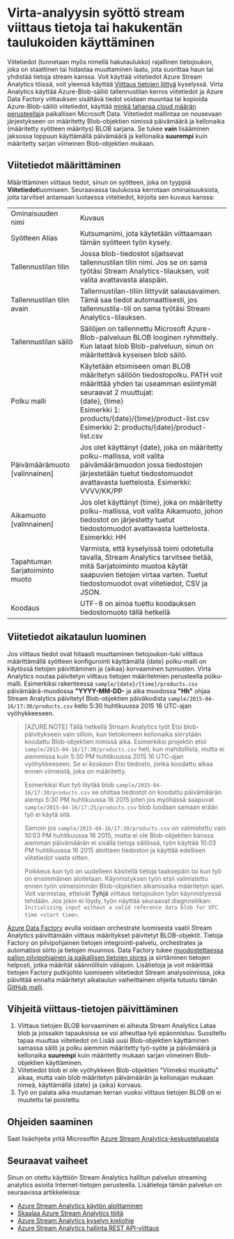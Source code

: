 <properties
    pageTitle="Viittaus tiedot ja haku taulukoiden käyttäminen Stream Analytics | Microsoft Azure"
    description="Käyttämällä viitetiedot Stream Analytics-kyselyssä"
    keywords="hakutaulukko, viitetiedot"
    services="stream-analytics"
    documentationCenter=""
    authors="jeffstokes72"
    manager="jhubbard"
    editor="cgronlun"/>

<tags
    ms.service="stream-analytics"
    ms.devlang="na"
    ms.topic="article"
    ms.tgt_pltfrm="na"
    ms.workload="data-services"
    ms.date="09/26/2016"
    ms.author="jeffstok"/>

# <a name="using-reference-data-or-lookup-tables-in-a-stream-analytics-input-stream"></a>Virta-analyysin syöttö stream viittaus tietoja tai hakukentän taulukoiden käyttäminen

Viitetiedot (tunnetaan myös nimellä hakutaulukko) rajallinen tietojoukon, joka on staattinen tai hidastaa muuttaminen laatu, jota suorittaa haun tai yhdistää tietoja stream kanssa. Voit käyttää viitetiedot Azure Stream Analytics töissä, voit yleensä käyttää [Viittaus tietojen liittyä](https://msdn.microsoft.com/library/azure/dn949258.aspx) kyselyssä. Virta Analytics käyttää Azure-Blob-säiliö tallennustilan kerros viitetiedot ja Azure Data Factory viittauksen sisältävä tiedot voidaan muuntaa tai kopioida Azure-Blob-säiliö viitetiedot, käyttää [minkä tahansa cloud määrän perusteella](../data-factory/data-factory-data-movement-activities.md)ja paikallisen Microsoft Data. Viitetiedot mallintaa on nousevaan järjestykseen on määritetty Blob-objektien nimissä päivämäärä ja kellonaika (määritetty syötteen määritys) BLOB sarjana. Se tukee **vain** lisääminen jaksossa loppuun käyttämällä päivämäärä ja kellonaika **suurempi** kuin määritetty sarjan viimeinen Blob-objektien mukaan.

## <a name="configuring-reference-data"></a>Viitetiedot määrittäminen

Määrittäminen viittaus tiedot, sinun on syötteen, joka on tyyppiä **Viitetiedot**luomiseen. Seuraavassa taulukossa kerrotaan ominaisuuksista, joita tarvitset antamaan luotaessa viitetiedot, kirjoita sen kuvaus kanssa:

<table>
<tbody>
<tr>
<td>Ominaisuuden nimi</td>
<td>Kuvaus</td>
</tr>
<tr>
<td>Syötteen Alias</td>
<td>Kutsumanimi, jota käytetään viittaamaan tämän syötteen työn kysely.</td>
</tr>
<tr>
<td>Tallennustilan tilin</td>
<td>Jossa blob-tiedostot sijaitsevat tallennustilan tilin nimi. Jos se on sama työtäsi Stream Analytics-tilauksen, voit valita avattavasta alaspäin.</td>
</tr>
<tr>
<td>Tallennustilan tilin avain</td>
<td>Tallennustilan-tiliin liittyvät salausavaimen. Tämä saa tiedot automaattisesti, jos tallennustila-tili on sama työtäsi Stream Analytics-tilauksen.</td>
</tr>
<tr>
<td>Tallennustilan säilö</td>
<td>Säilöjen on tallennettu Microsoft Azure-Blob-palveluun BLOB looginen ryhmittely. Kun lataat blob Blob-palveluun, sinun on määritettävä kyseisen blob säilö.</td>
</tr>
<tr>
<td>Polku malli</td>
<td>Käytetään etsimiseen oman BLOB määritetyn säilöön tiedostopolku. PATH voit määrittää yhden tai useamman esiintymät seuraavat 2 muuttujat:<BR>{date}, {time}<BR>Esimerkki 1: products/{date}/{time}/product-list.csv<BR>Esimerkki 2: products/{date}/product-list.csv
</tr>
<tr>
<td>Päivämäärämuoto [valinnainen]</td>
<td>Jos olet käyttänyt {date}, joka on määritetty polku-mallissa, voit valita päivämäärämuodon jossa tiedostojen järjestetään tuetut tiedostomuodot avattavasta luettelosta. Esimerkki: VVVV/KK/PP</td>
</tr>
<tr>
<td>Aikamuoto [valinnainen]</td>
<td>Jos olet käyttänyt {time}, joka on määritetty polku-mallissa, voit valita Aikamuoto, johon tiedostot on järjestetty tuetut tiedostomuodot avattavasta luettelosta. Esimerkki: HH</td>
</tr>
<tr>
<td>Tapahtuman Sarjatoiminto muoto</td>
<td>Varmista, että kyselyissä toimi odotetulla tavalla, Stream Analytics tarvitsee tietää, mitä Sarjatoiminto muotoa käytät saapuvien tietojen virtaa varten. Tuetut tiedostomuodot ovat viitetiedot, CSV ja JSON.</td>
</tr>
<tr>
<td>Koodaus</td>
<td>UTF-8 on ainoa tuettu koodauksen tiedostomuoto tällä hetkellä</td>
</tr>
</tbody>
</table>

## <a name="generating-reference-data-on-a-schedule"></a>Viitetiedot aikataulun luominen

Jos viittaus tiedot ovat hitaasti muuttaminen tietojoukon-tuki viittaus määrittämällä syötteen konfigurointi käyttämällä {date} polku-malli on käytössä tietojen päivittäminen ja {aikaa} korvaaminen tunnusten. Virta Analytics noutaa päivitetyn viittaus tietojen määritelmien perusteella polku-malli. Esimerkiksi rakenteessa `sample/{date}/{time}/products.csv` päivämäärä-muodossa **"YYYY-MM-DD-** ja aika muodossa **"Hh"** ohjaa Stream Analytics päivitetyt Blob-objektien päiväkodista `sample/2015-04-16/17:30/products.csv` kello 5:30 huhtikuussa 2015 16 UTC-ajan vyöhykkeeseen.

> [AZURE.NOTE] Tällä hetkellä Stream Analytics työt Etsi blob-päivitykseen vain silloin, kun tietokoneen kellonaika siirrytään koodattu Blob-objektien nimissä aika. Esimerkiksi projektin etsii `sample/2015-04-16/17:30/products.csv` heti, kun mahdollista, mutta ei aiemmissa kuin 5:30 PM huhtikuussa 2015 16 UTC-ajan vyöhykkeeseen. Se *ei koskaan* Etsi tiedosto, jonka koodattu aikaa ennen viimeistä, joka on määritetty.
> 
> Esimerkiksi Kun työ löytää blob `sample/2015-04-16/17:30/products.csv` se ohittaa tiedostot on koodattu päivämäärän aiempi 5:30 PM huhtikuussa 16 2015 joten jos myöhässä saapuvat `sample/2015-04-16/17:25/products.csv` blob luodaan samaan erään työ ei käytä sitä.
> 
> Samoin jos `sample/2015-04-16/17:30/products.csv` on valmistettu vain 10:03 PM huhtikuussa 16 2015, mutta ei ole Blob-objektien kanssa aiemman päivämäärän ei sisällä tietoja säilössä, työn käyttää 10:03 PM huhtikuussa 16 2015 aloittaen tiedoston ja käyttää edellisen viitetiedot vasta sitten.
> 
> Poikkeus kun työ on uudelleen käsitellä tietoja taaksepäin tai kun työ on ensimmäinen aloitetaan. Käynnistyksen työn etsii valmistettu ennen työn viimeisimmän Blob-objektien alkamisaika määritetyn ajan. Voit varmistaa, etteivät **Tyhjä** viittaus tietojoukon työn käynnistyessä tehdään. Jos jokin ei löydy, työn näyttää seuraavat diagnostiikan: `Initializing input without a valid reference data blob for UTC time <start time>`.


[Azure Data Factory](https://azure.microsoft.com/documentation/services/data-factory/) avulla voidaan orchestrate luomisesta vaatii Stream Analytics päivittämään viittaus määritykset päivitetyt BLOB-objektit. Tietoja Factory on pilvipohjainen tietojen integrointi-palvelu, orchestrates ja automatisoi siirto ja tietojen muunnos. Data Factory tukee [muodostettaessa paljon pilvipohjainen ja paikallisen tietojen stores](../data-factory/data-factory-data-movement-activities.md) ja siirtäminen tietojen helposti, jotka määrität säännöllisin väliajoin. Lisätietoja ja voit määrittää tietojen Factory putkijohto luomiseen viitetiedot Stream analysoinnissa, joka päivittää ennalta määritetyt aikataulun vaiheittainen ohjeita tutustu tämän [GitHub malli](https://github.com/Azure/Azure-DataFactory/tree/master/Samples/ReferenceDataRefreshForASAJobs).

## <a name="tips-on-refreshing-your-reference-data"></a>Vihjeitä viittaus-tietojen päivittäminen ##

1. Viittaus tietojen BLOB korvaaminen ei aiheuta Stream Analytics Lataa blob ja joissakin tapauksissa se voi aiheuttaa työ epäonnistuu. Suositeltu tapaa muuttaa viitetiedot on Lisää uusi Blob-objektien käyttäminen samassa säilö ja polku aiemmin määritetty työ-syöte ja päivämäärä ja kellonaika **suurempi** kuin määritetty mukaan sarjan viimeinen Blob-objektien käyttäminen.
2.  Viitetiedot blob ei ole vyöhykkeen Blob-objektien "Viimeksi muokattu" aikaa, mutta vain blob määritetyn päivämäärän ja kellonajan mukaan nimeä, käyttämällä {date} ja {aika} korvaus.
3.  Työ on palata aika muutaman kerran vuoksi viittaus tietojen BLOB on ei muutettu tai poistettu.

## <a name="get-help"></a>Ohjeiden saaminen
Saat lisäohjeita yritä Microsoftin [Azure Stream Analytics-keskustelupalsta](https://social.msdn.microsoft.com/Forums/en-US/home?forum=AzureStreamAnalytics)

## <a name="next-steps"></a>Seuraavat vaiheet
Sinun on otettu käyttöön Stream Analytics hallitun palvelun streaming analytics asioita Internet-tietojen perusteella. Lisätietoja tämän palvelun on seuraavissa artikkeleissa:

- [Azure Stream Analytics käytön aloittaminen](stream-analytics-get-started.md)
- [Skaalaa Azure Stream Analytics töitä](stream-analytics-scale-jobs.md)
- [Azure Stream Analytics kyselyn kieliohje](https://msdn.microsoft.com/library/azure/dn834998.aspx)
- [Azure Stream Analytics hallinta REST API-viittaus](https://msdn.microsoft.com/library/azure/dn835031.aspx)

<!--Link references-->
[stream.analytics.developer.guide]: ../stream-analytics-developer-guide.md
[stream.analytics.scale.jobs]: stream-analytics-scale-jobs.md
[stream.analytics.introduction]: stream-analytics-introduction.md
[stream.analytics.get.started]: stream-analytics-get-started.md
[stream.analytics.query.language.reference]: http://go.microsoft.com/fwlink/?LinkID=513299
[stream.analytics.rest.api.reference]: http://go.microsoft.com/fwlink/?LinkId=517301
